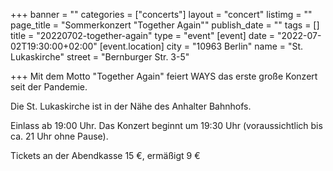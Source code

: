 +++
banner = ""
categories = ["concerts"]
layout = "concert"
listimg = ""
page_title = "Sommerkonzert \"Together Again\""
publish_date = ""
tags = []
title = "20220702-together-again"
type = "event"
[event]
date = "2022-07-02T19:30:00+02:00"
[event.location]
city = "10963 Berlin"
name = "St. Lukaskirche"
street = "Bernburger Str. 3-5"

+++
Mit dem Motto "Together Again" feiert WAYS das erste große Konzert seit der Pandemie.

Die St. Lukaskirche ist in der Nähe des Anhalter Bahnhofs.

Einlass ab 19:00 Uhr. Das Konzert beginnt um 19:30 Uhr (voraussichtlich bis ca. 21 Uhr ohne Pause).

Tickets an der Abendkasse 15 €, ermäßigt 9 €